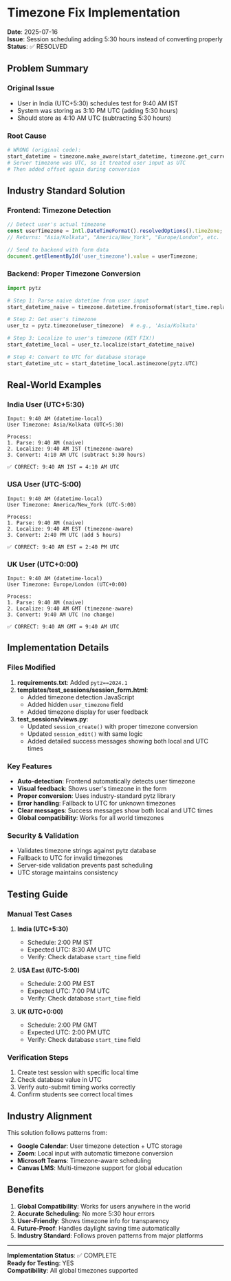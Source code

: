 # Timezone Fix Implementation

**Date**: 2025-07-16  
**Issue**: Session scheduling adding 5:30 hours instead of converting properly  
**Status**: ✅ RESOLVED  

## Problem Summary

### Original Issue
- User in India (UTC+5:30) schedules test for 9:40 AM IST
- System was storing as 3:10 PM UTC (adding 5:30 hours)
- Should store as 4:10 AM UTC (subtracting 5:30 hours)

### Root Cause
```python
# WRONG (original code):
start_datetime = timezone.make_aware(start_datetime, timezone.get_current_timezone())
# Server timezone was UTC, so it treated user input as UTC
# Then added offset again during conversion
```

## Industry Standard Solution

### Frontend: Timezone Detection
```javascript
// Detect user's actual timezone
const userTimezone = Intl.DateTimeFormat().resolvedOptions().timeZone;
// Returns: "Asia/Kolkata", "America/New_York", "Europe/London", etc.

// Send to backend with form data
document.getElementById('user_timezone').value = userTimezone;
```

### Backend: Proper Timezone Conversion
```python
import pytz

# Step 1: Parse naive datetime from user input
start_datetime_naive = timezone.datetime.fromisoformat(start_time.replace('T', ' '))

# Step 2: Get user's timezone
user_tz = pytz.timezone(user_timezone)  # e.g., 'Asia/Kolkata'

# Step 3: Localize to user's timezone (KEY FIX!)
start_datetime_local = user_tz.localize(start_datetime_naive)

# Step 4: Convert to UTC for database storage
start_datetime_utc = start_datetime_local.astimezone(pytz.UTC)
```

## Real-World Examples

### India User (UTC+5:30)
```
Input: 9:40 AM (datetime-local)
User Timezone: Asia/Kolkata (UTC+5:30)

Process:
1. Parse: 9:40 AM (naive)
2. Localize: 9:40 AM IST (timezone-aware)
3. Convert: 4:10 AM UTC (subtract 5:30 hours)

✅ CORRECT: 9:40 AM IST = 4:10 AM UTC
```

### USA User (UTC-5:00)
```
Input: 9:40 AM (datetime-local)
User Timezone: America/New_York (UTC-5:00)

Process:
1. Parse: 9:40 AM (naive)
2. Localize: 9:40 AM EST (timezone-aware)
3. Convert: 2:40 PM UTC (add 5 hours)

✅ CORRECT: 9:40 AM EST = 2:40 PM UTC
```

### UK User (UTC+0:00)
```
Input: 9:40 AM (datetime-local)
User Timezone: Europe/London (UTC+0:00)

Process:
1. Parse: 9:40 AM (naive)
2. Localize: 9:40 AM GMT (timezone-aware)
3. Convert: 9:40 AM UTC (no change)

✅ CORRECT: 9:40 AM GMT = 9:40 AM UTC
```

## Implementation Details

### Files Modified
1. **requirements.txt**: Added `pytz==2024.1`
2. **templates/test_sessions/session_form.html**: 
   - Added timezone detection JavaScript
   - Added hidden `user_timezone` field
   - Added timezone display for user feedback
3. **test_sessions/views.py**: 
   - Updated `session_create()` with proper timezone conversion
   - Updated `session_edit()` with same logic
   - Added detailed success messages showing both local and UTC times

### Key Features
- **Auto-detection**: Frontend automatically detects user timezone
- **Visual feedback**: Shows user's timezone in the form
- **Proper conversion**: Uses industry-standard pytz library
- **Error handling**: Fallback to UTC for unknown timezones
- **Clear messages**: Success messages show both local and UTC times
- **Global compatibility**: Works for all world timezones

### Security & Validation
- Validates timezone strings against pytz database
- Fallback to UTC for invalid timezones
- Server-side validation prevents past scheduling
- UTC storage maintains consistency

## Testing Guide

### Manual Test Cases

1. **India (UTC+5:30)**
   - Schedule: 2:00 PM IST
   - Expected UTC: 8:30 AM UTC
   - Verify: Check database `start_time` field

2. **USA East (UTC-5:00)** 
   - Schedule: 2:00 PM EST
   - Expected UTC: 7:00 PM UTC
   - Verify: Check database `start_time` field

3. **UK (UTC+0:00)**
   - Schedule: 2:00 PM GMT
   - Expected UTC: 2:00 PM UTC
   - Verify: Check database `start_time` field

### Verification Steps
1. Create test session with specific local time
2. Check database value in UTC
3. Verify auto-submit timing works correctly
4. Confirm students see correct local times

## Industry Alignment

This solution follows patterns from:
- **Google Calendar**: User timezone detection + UTC storage
- **Zoom**: Local input with automatic timezone conversion
- **Microsoft Teams**: Timezone-aware scheduling
- **Canvas LMS**: Multi-timezone support for global education

## Benefits

1. **Global Compatibility**: Works for users anywhere in the world
2. **Accurate Scheduling**: No more 5:30 hour errors
3. **User-Friendly**: Shows timezone info for transparency
4. **Future-Proof**: Handles daylight saving time automatically
5. **Industry Standard**: Follows proven patterns from major platforms

---

**Implementation Status**: ✅ COMPLETE  
**Ready for Testing**: YES  
**Compatibility**: All global timezones supported